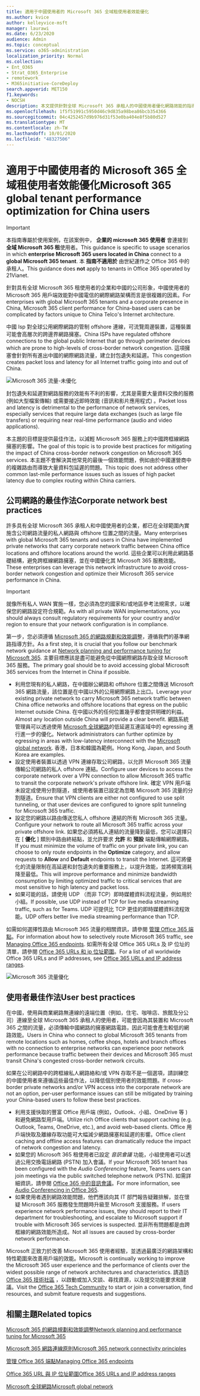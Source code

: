 ```yaml
---
title: 適用于中國使用者的 Microsoft 365 全域租使用者效能優化
ms.author: kvice
author: kelleyvice-msft
manager: laurawi
ms.date: 6/23/2020
audience: Admin
ms.topic: conceptual
ms.service: o365-administration
localization_priority: Normal
ms.collection:
- Ent_O365
- Strat_O365_Enterprise
- remotework
- M365initiative-CoreDeploy
search.appverid: MET150
f1.keywords:
- NOCSH
description: 本文提供針對全球 Microsoft 365 承租人的中國使用者優化網路效能的指導方針。
ms.openlocfilehash: 1f5f51991c5950d46c9d835a98bea86bcb354366
ms.sourcegitcommit: 04c4252457d9b976d31f53e0ba404e8f5b80d527
ms.translationtype: MT
ms.contentlocale: zh-TW
ms.lasthandoff: 10/01/2020
ms.locfileid: "48327506"
---
```

# <a name="microsoft-365-global-tenant-performance-optimization-for-china-users"></a><span data-ttu-id="9a856-103">適用于中國使用者的 Microsoft 365 全域租使用者效能優化</span><span class="sxs-lookup"><span data-stu-id="9a856-103">Microsoft 365 global tenant performance optimization for China users</span></span>

>[!IMPORTANT]
><span data-ttu-id="9a856-104">本指南專屬於使用案例，在該案例中， **企業的 microsoft 365 使用者** 會連接到 **全域 Microsoft 365 租**使用者。</span><span class="sxs-lookup"><span data-stu-id="9a856-104">This guidance is specific to usage scenarios in which **enterprise Microsoft 365 users located in China** connect to a **global Microsoft 365 tenant**.</span></span> <span data-ttu-id="9a856-105">本 **指南不適用於** 由世紀運作之 Office 365 中的承租人。</span><span class="sxs-lookup"><span data-stu-id="9a856-105">This guidance does **not** apply to tenants in Office 365 operated by 21Vianet.</span></span>

<span data-ttu-id="9a856-106">針對具有全球 Microsoft 365 租使用者的企業和中國的公司形象，中國使用者的 Microsoft 365 用戶端效能對中國電信的網際網路架構而言是很複雜的因素。</span><span class="sxs-lookup"><span data-stu-id="9a856-106">For enterprises with global Microsoft 365 tenants and a corporate presence in China, Microsoft 365 client performance for China-based users can be complicated by factors unique to China Telco's Internet architecture.</span></span>

<span data-ttu-id="9a856-107">中國 Isp 對全球公用網際網路的管制 offshore 連線，可流覽周邊裝置，這種裝置可能會高層次的跨邊界網路擁塞。</span><span class="sxs-lookup"><span data-stu-id="9a856-107">China ISPs have regulated offshore connections to the global public Internet that go through perimeter devices which are prone to high-levels of cross-border network congestion.</span></span> <span data-ttu-id="9a856-108">這項擁塞會針對所有進出中國的網際網路流量，建立封包遺失和延遲。</span><span class="sxs-lookup"><span data-stu-id="9a856-108">This congestion creates packet loss and latency for all Internet traffic going into and out of China.</span></span>

![Microsoft 365 流量-未優化](../media/O365-networking/China-O365-unoptimized.png)

<span data-ttu-id="9a856-110">封包遺失和延遲對網路服務的效能有不利的影響，尤其是需要大量資料交換的服務 (例如大型檔案傳輸) 或需要接近即時效能 (音訊和影片應用程式) 。</span><span class="sxs-lookup"><span data-stu-id="9a856-110">Packet loss and latency is detrimental to the performance of network services, especially services that require large data exchanges (such as large file transfers) or requiring near real-time performance (audio and video applications).</span></span>

<span data-ttu-id="9a856-111">本主題的目標是提供最佳作法，以減輕 Microsoft 365 服務上的中國跨框線網路擁塞的影響。</span><span class="sxs-lookup"><span data-stu-id="9a856-111">The goal of this topic is to provide best practices for mitigating the impact of China cross-border network congestion on Microsoft 365 services.</span></span> <span data-ttu-id="9a856-112">本主題不會解決其他常見的最後一個效能問題，例如由於中國運營商中的複雜路由而導致大量資料包延遲的問題。</span><span class="sxs-lookup"><span data-stu-id="9a856-112">This topic does not address other common last-mile performance issues such as issues of high packet latency due to complex routing within China carriers.</span></span>

## <a name="corporate-network-best-practices"></a><span data-ttu-id="9a856-113">公司網路的最佳作法</span><span class="sxs-lookup"><span data-stu-id="9a856-113">Corporate network best practices</span></span>

<span data-ttu-id="9a856-114">許多具有全球 Microsoft 365 承租人和中國使用者的企業，都已在全球範圍內實施含公司網路流量的私人網路與 offshore 位置之間的流量。</span><span class="sxs-lookup"><span data-stu-id="9a856-114">Many enterprises with global Microsoft 365 tenants and users in China have implemented private networks that carry corporate network traffic between China office locations and offshore locations around the world.</span></span> <span data-ttu-id="9a856-115">這些企業可以利用此網路基礎結構，避免跨框線網路擁塞，並在中國優化其 Microsoft 365 服務效能。</span><span class="sxs-lookup"><span data-stu-id="9a856-115">These enterprises can leverage this network infrastructure to avoid cross-border network congestion and optimize their Microsoft 365 service performance in China.</span></span>

>[!IMPORTANT]
><span data-ttu-id="9a856-116">就像所有私人 WAN 實施一樣，您必須為您的國家和/或地區參考法規需求，以確保您的網路設定符合規範。</span><span class="sxs-lookup"><span data-stu-id="9a856-116">As with all private WAN implementations, you should always consult regulatory requirements for your country and/or region to ensure that your network configuration is in compliance.</span></span>

<span data-ttu-id="9a856-117">第一步，您必須遵循 [Microsoft 365 的網路規劃和效能調整](https://aka.ms/tune)，遵循我們的基準網路指導方針。</span><span class="sxs-lookup"><span data-stu-id="9a856-117">As a first step, it is crucial that you follow our benchmark network guidance at [Network planning and performance tuning for Microsoft 365](https://aka.ms/tune).</span></span> <span data-ttu-id="9a856-118">主要目標應該是盡可能避免從中國網際網路存取全球 Microsoft 365 服務。</span><span class="sxs-lookup"><span data-stu-id="9a856-118">The primary goal should be to avoid accessing global Microsoft 365 services from the Internet in China if possible.</span></span>

- <span data-ttu-id="9a856-119">利用您現有的私人網路，在中國辦公網路和 offshore 位置之間傳送 Microsoft 365 網路流量，該位置是在中國以外的公用網際網路上出口。</span><span class="sxs-lookup"><span data-stu-id="9a856-119">Leverage your existing private network to carry Microsoft 365 network traffic between China office networks and offshore locations that egress on the public Internet outside China.</span></span> <span data-ttu-id="9a856-120">在中國以外的任何位置幾乎都會提供明確的利益。</span><span class="sxs-lookup"><span data-stu-id="9a856-120">Almost any location outside China will provide a clear benefit.</span></span> <span data-ttu-id="9a856-121">網路系統管理員可以透過使用 [Microsoft 全球網路](https://docs.microsoft.com/azure/networking/microsoft-global-network)的低延遲互連區域中的 egressing 進行進一步的優化。</span><span class="sxs-lookup"><span data-stu-id="9a856-121">Network administrators can further optimize by egressing in areas with low-latency interconnect with the [Microsoft global network](https://docs.microsoft.com/azure/networking/microsoft-global-network).</span></span> <span data-ttu-id="9a856-122">香港，日本和韓國為範例。</span><span class="sxs-lookup"><span data-stu-id="9a856-122">Hong Kong, Japan, and South Korea are examples.</span></span>
- <span data-ttu-id="9a856-123">設定使用者裝置以透過 VPN 連線存取公司網路，以允許 Microsoft 365 流量傳輸公司網路的私人 offshore 連結。</span><span class="sxs-lookup"><span data-stu-id="9a856-123">Configure user devices to access the corporate network over a VPN connection to allow Microsoft 365 traffic to transit the corporate network's private offshore link.</span></span> <span data-ttu-id="9a856-124">確定 VPN 用戶端未設定成使用分割隧道，或使用者裝置已設定為忽略 Microsoft 365 流量的分割隧道。</span><span class="sxs-lookup"><span data-stu-id="9a856-124">Ensure that VPN clients are either not configured to use split tunneling, or that user devices are configured to ignore split tunneling for Microsoft 365 traffic.</span></span>
- <span data-ttu-id="9a856-125">設定您的網路以路由傳送您私人 offshore 連結的所有 Microsoft 365 流量。</span><span class="sxs-lookup"><span data-stu-id="9a856-125">Configure your network to route all Microsoft 365 traffic across your private offshore link.</span></span> <span data-ttu-id="9a856-126">如果您必須將私人連結的流量降到最低，您可以選擇只在 [ **優化** ] 類別中路由終結點，並允許要求 **允許** 和 **預設** 端點傳輸網際網路。</span><span class="sxs-lookup"><span data-stu-id="9a856-126">If you must minimize the volume of traffic on your private link, you can choose to only route endpoints in the **Optimize** category, and allow requests to **Allow** and **Default** endpoints to transit the Internet.</span></span> <span data-ttu-id="9a856-127">這可將優化的流量限制在高延遲和封包遺失的重要服務上，以提升效能，並將頻寬消耗降至最低。</span><span class="sxs-lookup"><span data-stu-id="9a856-127">This will improve performance and minimize bandwidth consumption by limiting optimized traffic to critical services that are most sensitive to high latency and packet loss.</span></span>
- <span data-ttu-id="9a856-128">如果可能的話，請使用 UDP （而非 TCP）即時媒體資料流程流量，例如用於小組。</span><span class="sxs-lookup"><span data-stu-id="9a856-128">If possible, use UDP instead of TCP for live media streaming traffic, such as for Teams.</span></span> <span data-ttu-id="9a856-129">UDP 可提供比 TCP 更佳的即時媒體資料流程效能。</span><span class="sxs-lookup"><span data-stu-id="9a856-129">UDP offers better live media streaming performance than TCP.</span></span>

<span data-ttu-id="9a856-130">如需如何選擇性路由 Microsoft 365 流量的相關資訊，請參閱 [管理 Office 365 端點](managing-office-365-endpoints.md)。</span><span class="sxs-lookup"><span data-stu-id="9a856-130">For information about how to selectively route Microsoft 365 traffic, see [Managing Office 365 endpoints](managing-office-365-endpoints.md).</span></span> <span data-ttu-id="9a856-131">如需所有全球 Office 365 URLs 及 IP 位址的清單，請參閱 [Office 365 URLs 和 ip 位址範圍](urls-and-ip-address-ranges.md)。</span><span class="sxs-lookup"><span data-stu-id="9a856-131">For a list of all worldwide Office 365 URLs and IP addresses, see [Office 365 URLs and IP address ranges](urls-and-ip-address-ranges.md).</span></span>

![Microsoft 365 流量優化](../media/O365-networking/China-O365-optimized.png)

## <a name="user-best-practices"></a><span data-ttu-id="9a856-133">使用者最佳作法</span><span class="sxs-lookup"><span data-stu-id="9a856-133">User best practices</span></span>

<span data-ttu-id="9a856-134">在中國，使用與商業網路無連線的遠端位置（例如，住宅、咖啡店、旅館及分公司）連線至全球 Microsoft 365 承租人的使用者，可能會因為其裝置和 Microsoft 365 之間的流量，必須傳輸中國網路的擁塞網路電路，因此可能會產生較低的網路效能。</span><span class="sxs-lookup"><span data-stu-id="9a856-134">Users in China who connect to global Microsoft 365 tenants from remote locations such as homes, coffee shops, hotels and branch offices with no connection to enterprise networks can experience poor network performance because traffic between their devices and Microsoft 365 must transit China's congested cross-border network circuits.</span></span>

<span data-ttu-id="9a856-135">如果在公司網路中的跨框線私人網路絡和/或 VPN 存取不是一個選項，請訓練您的中國使用者來遵循這些最佳作法，以降低個別使用者的效能問題。</span><span class="sxs-lookup"><span data-stu-id="9a856-135">If cross-border private networks and/or VPN access into the corporate network are not an option, per-user performance issues can still be mitigated by training your China-based users to follow these best practices.</span></span>

- <span data-ttu-id="9a856-136">利用支援快取的豐富 Office 用戶端 (例如，Outlook、小組、OneDrive 等 ) 和避免網路型用戶端。</span><span class="sxs-lookup"><span data-stu-id="9a856-136">Utilize rich Office clients that support caching (e.g. Outlook, Teams, OneDrive, etc.), and avoid web-based clients.</span></span> <span data-ttu-id="9a856-137">Office 用戶端快取及離線存取功能可大幅減少網路擁塞和延遲的影響。</span><span class="sxs-lookup"><span data-stu-id="9a856-137">Office client caching and offline access features can dramatically reduce the impact of network congestion and latency.</span></span>
- <span data-ttu-id="9a856-138">如果您的 Microsoft 365 租使用者已設定 _音訊會議_ 功能，小組使用者可以透過公用交換電話網路 (PSTN) 加入會議。</span><span class="sxs-lookup"><span data-stu-id="9a856-138">If your Microsoft 365 tenant has been configured with the _Audio Conferencing_ feature, Teams users can join meetings via the public switched telephone network (PSTN).</span></span> <span data-ttu-id="9a856-139">如需詳細資訊，請參閱 [Office 365 中的音訊會議](https://docs.microsoft.com/microsoftteams/audio-conferencing-in-office-365)。</span><span class="sxs-lookup"><span data-stu-id="9a856-139">For more information, see [Audio Conferencing in Office 365](https://docs.microsoft.com/microsoftteams/audio-conferencing-in-office-365).</span></span>
- <span data-ttu-id="9a856-140">如果使用者遇到網路效能問題，他們應該向其 IT 部門報告疑難排解，並在懷疑 Microsoft 365 服務發生問題時升級至 Microsoft 支援服務。</span><span class="sxs-lookup"><span data-stu-id="9a856-140">If users experience network performance issues, they should report to their IT department for troubleshooting, and escalate to Microsoft support if trouble with Microsoft 365 services is suspected.</span></span> <span data-ttu-id="9a856-141">並非所有問題都是由跨框線的網路效能所造成。</span><span class="sxs-lookup"><span data-stu-id="9a856-141">Not all issues are caused by cross-border network performance.</span></span>

<span data-ttu-id="9a856-142">Microsoft 正致力於改善 Microsoft 365 使用者經驗，並透過最廣泛的網路架構和特性範圍來改善用戶端的效能。</span><span class="sxs-lookup"><span data-stu-id="9a856-142">Microsoft is continually working to improve the Microsoft 365 user experience and the performance of clients over the widest possible range of network architectures and characteristics.</span></span> <span data-ttu-id="9a856-143">請造訪 [Office 365 技術社區](https://techcommunity.microsoft.com/t5/office-365/bd-p/Office365General) ，以啟動或加入交談、尋找資源，以及提交功能要求和建議。</span><span class="sxs-lookup"><span data-stu-id="9a856-143">Visit the [Office 365 Tech Community](https://techcommunity.microsoft.com/t5/office-365/bd-p/Office365General) to start or join a conversation, find resources, and submit feature requests and suggestions.</span></span>

## <a name="related-topics"></a><span data-ttu-id="9a856-144">相關主題</span><span class="sxs-lookup"><span data-stu-id="9a856-144">Related topics</span></span>

[<span data-ttu-id="9a856-145">Microsoft 365 的網路規劃和效能調整</span><span class="sxs-lookup"><span data-stu-id="9a856-145">Network planning and performance tuning for Microsoft 365</span></span>](https://aka.ms/tune)

[<span data-ttu-id="9a856-146">Microsoft 365 網路連線原則</span><span class="sxs-lookup"><span data-stu-id="9a856-146">Microsoft 365 network connectivity principles</span></span>](microsoft-365-network-connectivity-principles.md)

[<span data-ttu-id="9a856-147">管理 Office 365 端點</span><span class="sxs-lookup"><span data-stu-id="9a856-147">Managing Office 365 endpoints</span></span>](managing-office-365-endpoints.md)

[<span data-ttu-id="9a856-148">Office 365 URL 與 IP 位址範圍</span><span class="sxs-lookup"><span data-stu-id="9a856-148">Office 365 URLs and IP address ranges</span></span>](urls-and-ip-address-ranges.md)

[<span data-ttu-id="9a856-149">Microsoft 全球網路</span><span class="sxs-lookup"><span data-stu-id="9a856-149">Microsoft global network</span></span>](https://docs.microsoft.com/azure/networking/microsoft-global-network)
